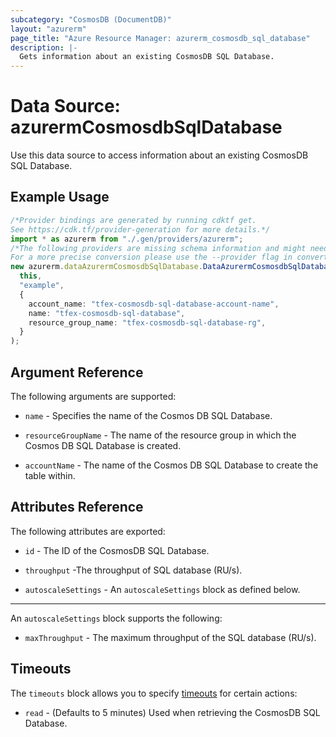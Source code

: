 ```yaml
---
subcategory: "CosmosDB (DocumentDB)"
layout: "azurerm"
page_title: "Azure Resource Manager: azurerm_cosmosdb_sql_database"
description: |-
  Gets information about an existing CosmosDB SQL Database.
---
```


# Data Source: azurermCosmosdbSqlDatabase

Use this data source to access information about an existing CosmosDB SQL Database.

## Example Usage

```typescript
/*Provider bindings are generated by running cdktf get.
See https://cdk.tf/provider-generation for more details.*/
import * as azurerm from "./.gen/providers/azurerm";
/*The following providers are missing schema information and might need manual adjustments to synthesize correctly: azurerm.
For a more precise conversion please use the --provider flag in convert.*/
new azurerm.dataAzurermCosmosdbSqlDatabase.DataAzurermCosmosdbSqlDatabase(
  this,
  "example",
  {
    account_name: "tfex-cosmosdb-sql-database-account-name",
    name: "tfex-cosmosdb-sql-database",
    resource_group_name: "tfex-cosmosdb-sql-database-rg",
  }
);

```

## Argument Reference

The following arguments are supported:

*   `name` - Specifies the name of the Cosmos DB SQL Database.

*   `resourceGroupName` - The name of the resource group in which the Cosmos DB SQL Database is created.

*   `accountName` - The name of the Cosmos DB SQL Database to create the table within.

## Attributes Reference

The following attributes are exported:

*   `id` - The ID of the CosmosDB SQL Database.

*   `throughput` -The throughput of SQL database (RU/s).

*   `autoscaleSettings` - An `autoscaleSettings` block as defined below.

***

An `autoscaleSettings` block supports the following:

* `maxThroughput` - The maximum throughput of the SQL database (RU/s).

## Timeouts

The `timeouts` block allows you to specify [timeouts](https://www.terraform.io/language/resources/syntax#operation-timeouts) for certain actions:

* `read` - (Defaults to 5 minutes) Used when retrieving the CosmosDB SQL Database.
